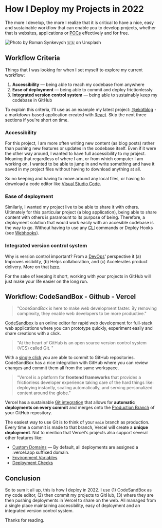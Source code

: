 # How I Deploy my Projects in 2022

The more I develop, the more I realize that it is critical to have a nice, easy and sustainable workflow that can enable you to develop projects, whether that is websites, applications or [POCs](https://en.wikipedia.org/wiki/Proof_of_concept) effectively and for free.

![Photo by Roman Synkevych 🇺🇦 on Unsplash](https://images.unsplash.com/photo-1618401471353-b98afee0b2eb?ixlib=rb-1.2.1&ixid=MnwxMjA3fDB8MHxwaG90by1wYWdlfHx8fGVufDB8fHx8&auto=format&fit=crop&w=1488&q=80)

## Workflow Criteria

Things that I was looking for when I set myself to explore my current workflow:

1. **Accessibility** — being able to reach my codebase from anywhere
2. **Ease of deployment** — being able to commit and deploy frictionlessly
3. **Integrated version control system** — being able to sustainably keep my codebase in GitHub

To explain this criteria, I'll use as an example my latest project: [@ekqtblog](https://ekqt-blog.vercel.app/#) - a markdown-based application created with [React](https://reactjs.org/). Skip the next three sections if you're short on time.

### Accessibility

For this project, I am more often writing new content (as blog posts) rather than pushing new features or updates in the codebase itself. Even if it were the other way around, I wanted to have full accessibility to my project. Meaning that regardless of where I am, or from which computer I am working on, I wanted to be able to jump in and write something and have it saved in my project files without having to download anything at all.

So no keeping and having to move around any local files, or having to download a code editor like [Visual Studio Code](https://code.visualstudio.com/).

### Ease of deployment

Similarly, I wanted my project live to be able to share it with others. Ultimately for this particular project (a blog application), being able to share content with others is paramount to its purpose of being. Therefore, a deployment solution that would work easily with an accesible codebase is the way to go. Without having to use any [CLI](https://en.wikipedia.org/wiki/Command-line_interface) commands or Deploy Hooks (see [Webhooks](https://en.wikipedia.org/wiki/Webhook)).

### Integrated version control system

Why is version control important? From a [DevOps](https://www.atlassian.com/devops/what-is-devops)' perspective it (a) Improves visibility, (b) Helps collaboration, and (c) Accelerates product delivery. More on that [here](https://www.atlassian.com/git/tutorials/what-is-version-control#benefits-of-version-control).

For the sake of keeping it short, working with your projects in GitHub will just make your life easier on the long run.

## Workflow: CodeSandBox - Github - Vercel

> "CodeSandBox is here to make web development faster. By removing complexity, they enable web developers to be more productive."

[CodeSandbox](https://codesandbox.io/docs/) is an online editor for rapid web development for full-stack web applications where you can prototype quickly, experiment easily and share creations with a click.

> "At the heart of GitHub is an open source version control system (VCS) called Git. "

With a [single click](https://codesandbox.io/docs/git) you are able to commit to GitHub repositories. CodeSandBox has a nice integration with GitHub where you can review changes and commit them all from the same workspace.

> "Vercel is a platform for **frontend frameworks** that provides a frictionless developer experience taking care of the hard things like: deploying instantly, scaling automatically, and serving personalized content around the globe."

Vercel has a sustainable [Git integration](https://vercel.com/docs/concepts/git) that allows for **automatic deployments on every commit** and merges onto the [Production Branch](https://vercel.com/docs/concepts/git#:~:text=merges%20onto%20the-,Production%20Branch,-of%20your%20GitHub) of your GitHub repository.

The easiest way to use Git is to think of your `main` branch as production. Every time a commit is made to that branch, Vercel will create a **unique deployment**. Not to mention that Vercel's projects also support several other features like:

- [Custom Domains](https://vercel.com/docs/concepts/projects/custom-domains) — By default, all deployments are assigned a .vercel.app suffixed domain.
- [Environment Variables](https://vercel.com/docs/concepts/projects/environment-variables)
- [Deployment Checks](https://vercel.com/docs/concepts/deployments/checks)

## Conclusion

So to sum it all up, this is how I deploy in 2022. I use (1) CodeSandBox as my code editor, (2) then commit my projects to GitHub, (3) where they are then pushing deployments in Vercel to share on the web. All managed from a single place maintaining accessibility, easy of deployment and an integrated version control system.

Thanks for reading.
